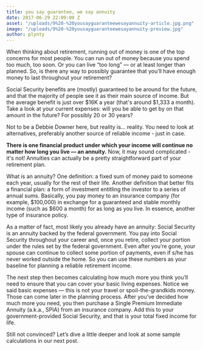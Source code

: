```yaml
---
title: you say guarantee, we say annuity
date: 2017-06-29 22:09:00 Z
asset: "/uploads/9%20-%20yousayguaranteewesayannuity-article.jpg.png"
image: "/uploads/9%20-%20yousayguaranteewesayannuity-preview.jpg"
author: plynty
---
```


When thinking about retirement, running out of money is one of the top concerns for most people. You can run out of money because you spend too much, too soon. Or you can live “too long” — or at least longer than planned. So, is there any way to possibly guarantee that you’ll have enough money to last throughout your retirement?

Social Security benefits are (mostly) guaranteed to be around for the future, and that the majority of people see it as their main source of income. But the average benefit is just over $16K a year (that's around $1,333 a month). Take a look at your current expenses: will you be able to get by on that amount in the future? For possibly 20 or 30 years?

Not to be a Debbie Downer here, but reality is... reality. You need to look at alternatives, preferably another source of reliable income - just in case. 

**There is one financial product under which your income will continue no matter how long you live — an annuity.** Now, it may sound complicated - it's not! Annuities can actually be a pretty straightforward part of your retirement plan.
 
What is an annuity? One definition: a fixed sum of money paid to someone each year, usually for the rest of their life. Another definition that better fits a financial plan: a form of investment entitling the investor to a series of annual sums. Basically, you pay money to an insurance company (for example, $100,000) in exchange for a guaranteed and stable monthly income (such as $600 a month) for as long as you live. In essence, another type of insurance policy.

As a matter of fact, most likely you already have an annuity: Social Security is an annuity backed by the federal government. You pay into Social Security throughout your career and, once you retire, collect your portion under the rules set by the federal government. Even after you’re gone, your spouse can continue to collect some portion of payments, even if s/he has never worked outside the home. So you can use these numbers as your baseline for planning a reliable retirement income.

The next step then becomes calculating how much more you think you’ll need to ensure that you can cover your basic living expenses. Notice we said basic expenses — this is not your travel or spoil-the-grandkids money. Those can come later in the planning process. After you’ve decided how much more you need, you then purchase a Single Premium Immediate Annuity (a.k.a., SPIA) from an insurance company. Add this to your government-provided Social Security, and that is your total fixed income for life.

Still not convinced? Let’s dive a little deeper and look at some sample calculations in our next post.